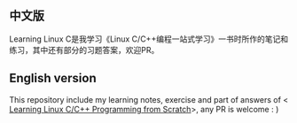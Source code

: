 ## 中文版

Learning Linux C是我学习《Linux
C/C++编程一站式学习》一书时所作的笔记和练习，其中还有部分的习题答案，欢迎PR。

## English version

This repository include my learning notes, exercise and part of answers of <[ Learning Linux C/C++ Programming from Scratch](http://songjinshan.com/akabook/en/index.html)>, any PR is welcome : )